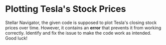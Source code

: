 # Plotting Tesla's Stock Prices

Stellar Navigator, the given code is supposed to plot Tesla's closing stock prices over time. However, it contains an **error** that prevents it from working correctly. Identify and fix the issue to make the code work as intended. Good luck!
